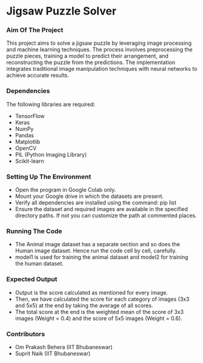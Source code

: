# Jigsaw Puzzle Solver

### Aim Of The Project

This project aims to solve a jigsaw puzzle by leveraging image processing and machine learning techniques. The process involves preprocessing the puzzle pieces, training a model to predict their arrangement, and reconstructing the puzzle from the predictions. The implementation integrates traditional image manipulation techniques with neural networks to achieve accurate results.

### Dependencies

The following libraries are required:

- TensorFlow
- Keras
- NumPy
- Pandas
- Matplotlib
- OpenCV
- PIL (Python Imaging Library)
- Scikit-learn

### Setting Up The Environment

- Open the program in Google Colab only.
- Mount your Google drive in which the datasets are present.
- Verify all dependencies are installed using the command: pip list
- Ensure the dataset and required images are available in the specified directory paths. If not you can customize the path at commented places.

### Running The Code

- The Animal image dataset has a separate section and so does the Human image dataset. Hence run the code cell by cell, carefully.
- model1 is used for training the animal dataset and model2 for training the human dataset.

### Expected Output

- Output is the score calculated as mentioned for every image.
- Then, we have calculated the score for each category of images (3x3 and 5x5) at the end by taking the average of all scores.
- The total score at the end is the weighted mean of the score of 3x3 images (Weight = 0.4) and the score of 5x5 images (Weight = 0.6).

### Contributors

- Om Prakash Behera (IIT Bhubaneswar)
- Suprit Naik (IIT Bhubaneswar)
